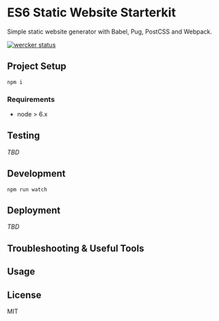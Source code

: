 # ES6 Static Website Starterkit

Simple static website generator with Babel, Pug, PostCSS and Webpack.

[![wercker status](https://app.wercker.com/status/46992c4a62c4ef5cddf23d7ef1de332f/s "wercker status")](https://app.wercker.com/project/bykey/46992c4a62c4ef5cddf23d7ef1de332f)

## Project Setup

`npm i`

### Requirements

- node > 6.x

## Testing

_TBD_

## Development

`npm run watch`

## Deployment

_TBD_

## Troubleshooting & Useful Tools


## Usage


## License

MIT
